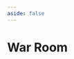 ```yaml
---
aside: false
---
```


<script setup>
  import scenario from '../components/scenario.vue'
</script>

<style>
.content-container {
    max-width: 100% !important;
}
</style>

# War Room

<scenario></scenario>
